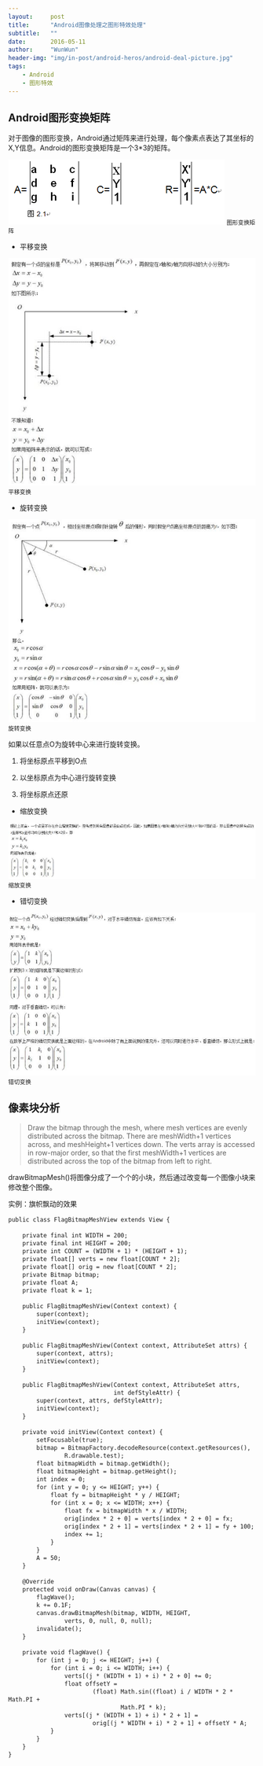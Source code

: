 ```yaml
---
layout:     post
title:      "Android图像处理之图形特效处理"
subtitle:   ""
date:       2016-05-11
author:     "WunWun"
header-img: "img/in-post/android-heros/android-deal-picture.jpg"
tags:
    - Android
    - 图形特效
---
```


## Android图形变换矩阵

对于图像的图形变换，Android通过矩阵来进行处理，每个像素点表达了其坐标的X,Y信息。Android的图形变换矩阵是一个3*3的矩阵。

![java-javascript](/img/in-post/android-heros/android-transform-matrix.png)
<small class="img-hint">图形变换矩阵</small>

- 平移变换

![java-javascript](/img/in-post/android-heros/android-translate.jpg)
<small class="img-hint">平移变换</small>

- 旋转变换

![java-javascript](/img/in-post/android-heros/android-rotate.jpg)
<small class="img-hint">旋转变换</small>

如果以任意点O为旋转中心来进行旋转变换。

1. 将坐标原点平移到O点

2. 以坐标原点为中心进行旋转变换

3. 将坐标原点还原

- 缩放变换

![java-javascript](/img/in-post/android-heros/android-scale.jpg)
<small class="img-hint">缩放变换</small>

- 错切变换

![java-javascript](/img/in-post/android-heros/android-skew.jpg)
<small class="img-hint">错切变换</small>

## 像素块分析

> Draw the bitmap through the mesh, where mesh vertices are evenly distributed across the bitmap. There are meshWidth+1 vertices across, and meshHeight+1 vertices down. The verts array is accessed in row-major order, so that the first meshWidth+1 vertices are distributed across the top of the bitmap from left to right. 

drawBitmapMesh()将图像分成了一个个的小块，然后通过改变每一个图像小块来修改整个图像。

实例：旗帜飘动的效果

	public class FlagBitmapMeshView extends View {	

	    private final int WIDTH = 200;
	    private final int HEIGHT = 200;
	    private int COUNT = (WIDTH + 1) * (HEIGHT + 1);
	    private float[] verts = new float[COUNT * 2];
	    private float[] orig = new float[COUNT * 2];
	    private Bitmap bitmap;
	    private float A;
	    private float k = 1;	

	    public FlagBitmapMeshView(Context context) {
	        super(context);
	        initView(context);
	    }	

	    public FlagBitmapMeshView(Context context, AttributeSet attrs) {
	        super(context, attrs);
	        initView(context);
	    }	

	    public FlagBitmapMeshView(Context context, AttributeSet attrs,
	                              int defStyleAttr) {
	        super(context, attrs, defStyleAttr);
	        initView(context);
	    }	

	    private void initView(Context context) {
	        setFocusable(true);
	        bitmap = BitmapFactory.decodeResource(context.getResources(),
	                R.drawable.test);
	        float bitmapWidth = bitmap.getWidth();
	        float bitmapHeight = bitmap.getHeight();
	        int index = 0;
	        for (int y = 0; y <= HEIGHT; y++) {
	            float fy = bitmapHeight * y / HEIGHT;
	            for (int x = 0; x <= WIDTH; x++) {
	                float fx = bitmapWidth * x / WIDTH;
	                orig[index * 2 + 0] = verts[index * 2 + 0] = fx;
	                orig[index * 2 + 1] = verts[index * 2 + 1] = fy + 100;
	                index += 1;
	            }
	        }
	        A = 50;
	    }	

	    @Override
	    protected void onDraw(Canvas canvas) {
	        flagWave();
	        k += 0.1F;
	        canvas.drawBitmapMesh(bitmap, WIDTH, HEIGHT,
	                verts, 0, null, 0, null);
	        invalidate();
	    }	

	    private void flagWave() {
	        for (int j = 0; j <= HEIGHT; j++) {
	            for (int i = 0; i <= WIDTH; i++) {
	                verts[(j * (WIDTH + 1) + i) * 2 + 0] += 0;
	                float offsetY =
	                        (float) Math.sin((float) i / WIDTH * 2 * Math.PI +
	                                Math.PI * k);
	                verts[(j * (WIDTH + 1) + i) * 2 + 1] =
	                        orig[(j * WIDTH + i) * 2 + 1] + offsetY * A;
	            }
	        }
	    }
	}